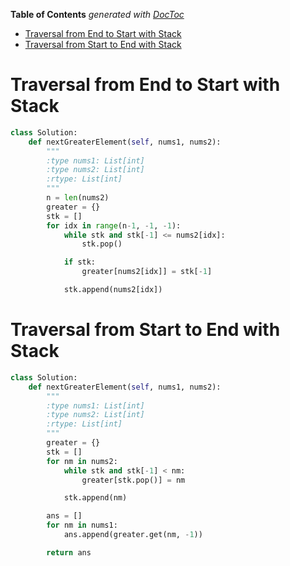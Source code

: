 <!-- START doctoc generated TOC please keep comment here to allow auto update -->
<!-- DON'T EDIT THIS SECTION, INSTEAD RE-RUN doctoc TO UPDATE -->
**Table of Contents**  *generated with [DocToc](https://github.com/thlorenz/doctoc)*

- [Traversal from End to Start with Stack](#traversal-from-end-to-start-with-stack)
- [Traversal from Start to End with Stack](#traversal-from-start-to-end-with-stack)

<!-- END doctoc generated TOC please keep comment here to allow auto update -->

# Traversal from End to Start with Stack

```python
class Solution:
    def nextGreaterElement(self, nums1, nums2):
        """
        :type nums1: List[int]
        :type nums2: List[int]
        :rtype: List[int]
        """
        n = len(nums2)
        greater = {}
        stk = []
        for idx in range(n-1, -1, -1):
            while stk and stk[-1] <= nums2[idx]:
                stk.pop()

            if stk:
                greater[nums2[idx]] = stk[-1]

            stk.append(nums2[idx])

```

# Traversal from Start to End with Stack

```python
class Solution:
    def nextGreaterElement(self, nums1, nums2):
        """
        :type nums1: List[int]
        :type nums2: List[int]
        :rtype: List[int]
        """
        greater = {}
        stk = []
        for nm in nums2:
            while stk and stk[-1] < nm:
                greater[stk.pop()] = nm

            stk.append(nm)

        ans = []
        for nm in nums1:
            ans.append(greater.get(nm, -1))

        return ans
```
